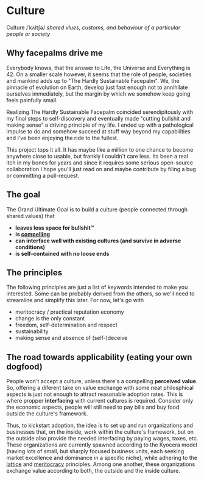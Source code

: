 # Culture

Culture /ˈkʌltʃə/ _shared vlues, customs, and behaviour of a particular people or society_

## Why facepalms drive me

Everybody knows, that the answer to Life, the Universe and Everything is 42. On a smaller scale however, it seems that the role of people, societies and mankind adds up to "The Hardly Sustainable Facepalm". We, the pinnacle of evolution on Earth, develop just fast enough not to annihilate ourselves immediately, but the margin by which we somehow keep going feels painfully small.

Realizing The Hardly Sustainable Facepalm coincided serendipitously with my final steps to self-discovery and eventually made "cutting bullshit and making sense" a driving principle of my life. I ended up with a pathological impulse to do and somehow succeed at stuff way beyond my capabilities and I've been enjoying the ride to the fullest. 

This project tops it all. It has maybe like a million to one chance to become anywhere close to usable, but frankly I couldn't care less. Its been a real itch in my bones for years and since it requires some serious open-source collaboration I hope you'll just read on and maybe contribute by filing a bug or committing a pull-request.

## The goal

The Grand Ultimate Goal is to build a culture (people connected through shared values) that

  - **leaves less space for bullshit™**
  - **is [compelling](goals/compelling.md)**
  - **can interface well with existing cultures (and survive in adverse conditions)**
  - **is self-contained with no loose ends**

## The principles

The following principles are just a list of keywords intended to make you interested. Some can be probably derived from the others, so we'll need to streamline and simplify this later. For now, let's go with

  - meritocracy / practical reputation economy
  - change is the only constant
  - freedom, self-determination and respect
  - sustainability
  - making sense and absence of (self-)deceive
  
## The road towards applicability (eating your own dogfood)

People won't accept a culture, unless there's a compelling **perceived value**. So, offering a diferent take on value exchange with some neat philosphical aspects is just not enough to attract reasonable adoption rates. This is where propper **interfacing** with current cultures is required. Consider only the economic aspects, people will still need to pay bills and buy food outside the culture's framework.

Thus, to kickstart adoption, the idea is to set up and run organizations and businesses that, on the inside, work within the culture's framework, but on the outside also provide the needed interfacing by paying wages, taxes, etc. These organizations are currently spawned according to the Kyocera model (having lots of small, but sharply focused business units, each seeking market excellence and dominance in a specific niche), while adhering to the [lattice](concepts/lattice.md) and [meritocracy](concepts/reputation-economy.md) principles. Among one another, these organizations exchange value according to both, the outside and the inside culture.

